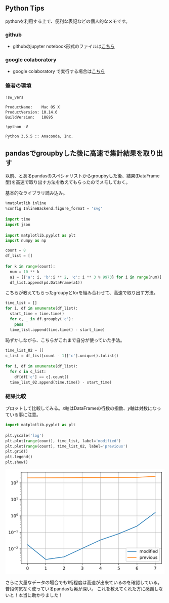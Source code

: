 ## Python Tips

pythonを利用する上で、便利な表記などの個人的なメモです。

### github
- githubのjupyter notebook形式のファイルは[こちら](https://github.com/hiroshi0530/wa-src/blob/master/article/library/python/010/010_nb.ipynb)

### google colaboratory
- google colaboratory で実行する場合は[こちら](https://colab.research.google.com/github/hiroshi0530/wa-src/blob/master/article/library/python/010/010_nb.ipynb)

### 筆者の環境


```python
!sw_vers
```

    ProductName:	Mac OS X
    ProductVersion:	10.14.6
    BuildVersion:	18G95



```python
!python -V
```

    Python 3.5.5 :: Anaconda, Inc.


## pandasでgroupbyした後に高速で集計結果を取り出す

以前、とあるpandasのスペシャリストからgroupbyした後、結果(DataFrame型)を高速で取り出す方法を教えてもらったのでメモしておく。

基本的なライブラリ読み込み。


```python
%matplotlib inline
%config InlineBackend.figure_format = 'svg'

import time
import json

import matplotlib.pyplot as plt
import numpy as np
```


```python
count = 8
df_list = []

for k in range(count):
  num = 10 ** k
  a1 = [{'a': i, 'b':i ** 2, 'c': i ** 3 % 9973} for i in range(num)]
  df_list.append(pd.DataFrame(a1))
```

こちらが教えてもらったgroupyとforを組み合わせて、高速で取り出す方法。


```python
time_list = []
for i, df in enumerate(df_list):
  start_time = time.time()
  for c, _ in df.groupby('c'):
    pass
  time_list.append(time.time() - start_time)
```

恥ずかしながら、こちらがこれまで自分が使っていた手法。


```python
time_list_02 = []
c_list = df_list[count - 1]['c'].unique().tolist()

for i, df in enumerate(df_list):
  for c in c_list:
    df[df['c'] == c].count()
  time_list_02.append(time.time() - start_time)
```

### 結果比較

プロットして比較してみる。$x$軸はDataFrameの行数の指数、$y$軸は対数になっている事に注意。


```python
import matplotlib.pyplot as plt

plt.yscale('log')
plt.plot(range(count), time_list, label='modified')
plt.plot(range(count), time_list_02, label='previous')
plt.grid()
plt.legend()
plt.show()
```


    
![svg](010_nb_files/010_nb_11_0.svg)
    


さらに大量なデータの場合でも1桁程度は高速が出来ているのを確認している。
普段何気なく使っているpandasも奥が深い。
これを教えてくれた方に感謝しないと！本当に助かりました！
